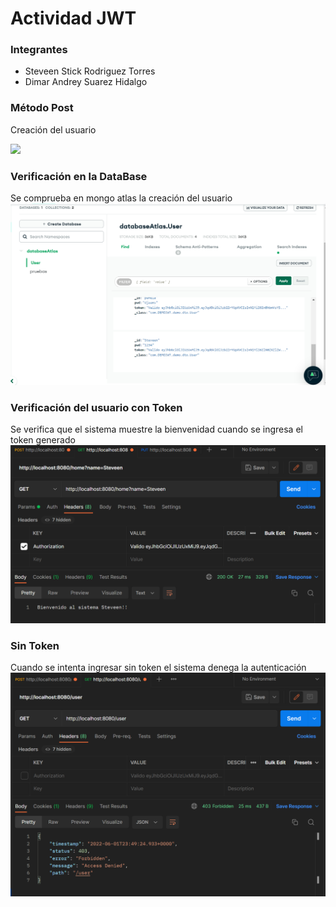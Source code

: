 # Actividad JWT

### Integrantes

- Steveen Stick Rodriguez Torres
- Dimar Andrey Suarez Hidalgo

### Método Post

Creación del usuario

![](util/01%20-%20m%C3%A9todo%20put.png)

### Verificación en la DataBase

Se comprueba en mongo atlas la creación del usuario
![](util/02%20-%20db%20put.png)

### Verificación del usuario con Token

Se verifica que el sistema muestre la bienvenidad cuando se ingresa el token generado
![](util/03%20-%20bienvenido%20al%20sistema.png)

### Sin Token

Cuando se intenta ingresar sin token el sistema denega la autenticación
![](util/04%20-%20sin%20token.png)
